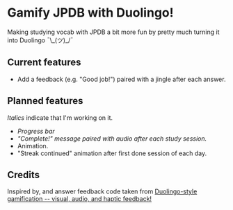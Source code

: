 # Gamify JPDB with Duolingo!
Making studying vocab with JPDB a bit more fun by pretty much turning it into Duolingo ¯\\\_(ツ)_/¯

## Current features
- Add a feedback (e.g. "Good job!") paired with a jingle after each answer.

## Planned features
*Italics* indicate that I'm working on it.
- *Progress bar*
- *"Complete!" message paired with audio after each study session.*
- Animation.
- "Streak continued" animation after first done session of each day.

## Credits
Inspired by, and answer feedback code taken from [Duolingo-style gamification -- visual, audio, and haptic feedback!](https://ankiweb.net/shared/info/255048658)

